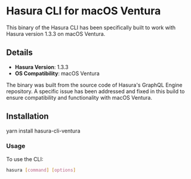 # Hasura CLI for macOS Ventura

This binary of the Hasura CLI has been specifically built to work with Hasura version 1.3.3 on macOS Ventura.

## Details

- **Hasura Version**: 1.3.3
- **OS Compatibility**: macOS Ventura

The binary was built from the source code of Hasura's GraphQL Engine repository. A specific issue has been addressed and fixed in this build to ensure compatibility and functionality with macOS Ventura.

## Installation

yarn install hasura-cli-ventura

### Usage

To use the CLI:

```bash
hasura [command] [options]
